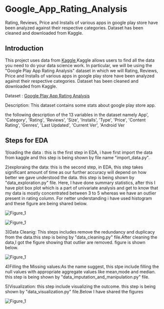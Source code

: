 # Google_App_Rating_Analysis
Rating, Reviews, Price and Installs of various apps in google play store have been analyzed against their respective categories. Dataset has been cleaned and downloaded from Kaggle.
## Introduction
This project uses data from [Kaggle](https://www.kaggle.com/datasets?sort=votes&fileType=csv&sizeStart=50%2CMB&tasksOnly=true),Kaggle allows users to find all the data you need to do your data science work. In particular, we will be using the "Google Play App Rating Analysis" dataset in which we will Rating, Reviews, Price and Installs of various apps in google play store have been analyzed against their respective categories. Dataset has been cleaned and downloaded from Kaggle.
 
 Dataset : [Google Play App Rating Analysis](https://www.kaggle.com/moinuddinmaruf/google-play-app-rating-analysis)
 
 Description: This dataset contains some stats about google play store app.

 the following description of the 13 variables in the dataset namely App', 'Category', 'Rating', 'Reviews', 'Size', 'Installs', 'Type',
       'Price', 'Content Rating', 'Genres', 'Last Updated', 'Current Ver',
       'Android Ver
## Steps for EDA
1)loading the data : this is the first step in EDA, i have first import the data from kaggle and this step is being shown by file name "import_data.py".

2)exploraing the data: this is the second step, in EDA, this step takes significant amount of time as our further accuracy will depend on how better we gave understood the data. this step is being shown by "data_exploration.py" file. Here, I have done summary statistics, after this I have plot box plot which is a part of univariate analysis and get to know that my data is mostly concentrated between 3 to 5 whereas we have an outlier present in rating column. For netter understanding i have used histogram and these figure are being shared below.


 
![Figure_1](https://user-images.githubusercontent.com/91373430/141886255-6b1a5139-906f-40e8-8d22-17091957568d.png)

![Figure_1](https://user-images.githubusercontent.com/91373430/141887628-584ae0b1-ea63-4e1e-aa1d-3cfd9da84d21.png)

3)Data Cleanig: This steps includes remove the redundancy and duplicacy from the data.this step is being by "data_cleaning.py" file.After cleaning the data,I got the figure showing that outlier are removed. figure is shown below.

![Figure_1](https://user-images.githubusercontent.com/91373430/141888793-7fdcb6bd-bf4e-4d92-adc9-1d12e0be4533.png)

4)Filling the Missing values:As the name suggest, this stpe include filling the null values with appropriate aggregate values like mean,mode and median.
  this step is being  shown by "data_imputation_and_manipulation.py" file.

5)Visualization: this step include visualizing the outcome. this step is being shown by "data_visualization.py" file.Below I have shared the figures

![Figure_1](https://user-images.githubusercontent.com/91373430/141889456-27701788-525c-4b04-8895-29404d910d9a.png)


